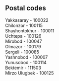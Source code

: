 ## Postal codes

Yakkasaray - 100022</br>
Chilonzor - 100115</br>
Shayhontokhur - 100011</br>
Uchtepa - 100126</br>
Mirobod - 100047</br>
Olmazor - 100179</br>
Sergeli - 100085</br>
Yashnobod - 100007</br>
Yunusobod - 100114</br>
Bektemir - 111503</br>
Mirzo Ulugbek - 100125</br>
